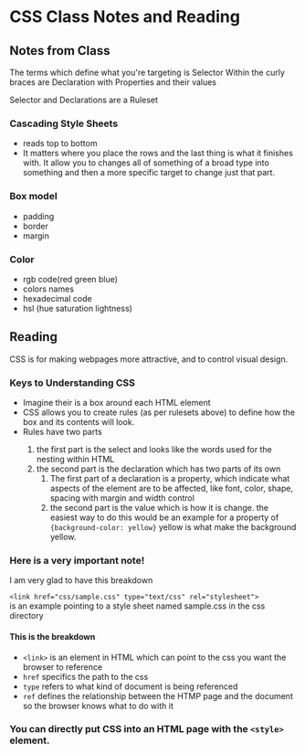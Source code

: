 # CSS Class Notes and Reading

## Notes from Class
The terms which define what you're targeting is Selector
Within the curly braces are Declaration with Properties and their values

Selector and Declarations are a Ruleset

### Cascading Style Sheets
* reads top to bottom
* It matters where you place the rows and the last thing is what it finishes with. It allow you to changes all of something of a broad type into something and then a more specific target to change just that part.

### Box model
* padding
* border
* margin

### Color
* rgb code(red green blue)
* colors names
* hexadecimal code
* hsl (hue saturation lightness)

## Reading

CSS is for making webpages more attractive, and to control visual design. 

### Keys to Understanding CSS

* Imagine their is a box around each HTML element
* CSS allows you to create rules (as per rulesets above) to define how the box and its contents will look.
* <CSS Associates Style Rules with HTML Elements> Rules have two parts
    1.  the first part is the select and looks like the words used for the nesting within HTML
    2. the second part is the declaration which has two parts of its own
        1. The first part of a declaration is a property, which indicate what aspects of the element are to be affected, like font, color, shape, spacing with margin and width control
        2. the second part is the value which is how it is change. the easiest way to do this would be an example for a property of ```{background-color: yellow}``` yellow is what make the background yellow.


### Here is a very important note!
I am very glad to have this breakdown

``` <link href="css/sample.css" type="text/css" rel="stylesheet"> ```  
is an example pointing to a style sheet named sample.css in the css directory

#### This is the breakdown

* ``` <link> ``` is an element in HTML which can point to the css you want the browser to reference
* ``` href ``` specifics the path to the css
* ``` type ``` refers to what kind of document is being referenced
* ``` ref ``` defines the relationship between the HTMP page and the document so the browser knows what to do with it

### You can directly put CSS into an HTML page with the ``` <style> ``` element.